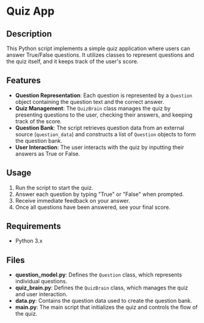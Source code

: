 # Quiz App

## Description
This Python script implements a simple quiz application where users can answer True/False questions. It utilizes classes to represent questions and the quiz itself, and it keeps track of the user's score.

## Features
- **Question Representation**: Each question is represented by a `Question` object containing the question text and the correct answer.
- **Quiz Management**: The `QuizBrain` class manages the quiz by presenting questions to the user, checking their answers, and keeping track of the score.
- **Question Bank**: The script retrieves question data from an external source (`question_data`) and constructs a list of `Question` objects to form the question bank.
- **User Interaction**: The user interacts with the quiz by inputting their answers as True or False.

## Usage
1. Run the script to start the quiz.
2. Answer each question by typing "True" or "False" when prompted.
3. Receive immediate feedback on your answer.
4. Once all questions have been answered, see your final score.

## Requirements
- Python 3.x

## Files
- **question_model.py**: Defines the `Question` class, which represents individual questions.
- **quiz_brain.py**: Defines the `QuizBrain` class, which manages the quiz and user interaction.
- **data.py**: Contains the question data used to create the question bank.
- **main.py**: The main script that initializes the quiz and controls the flow of the quiz.